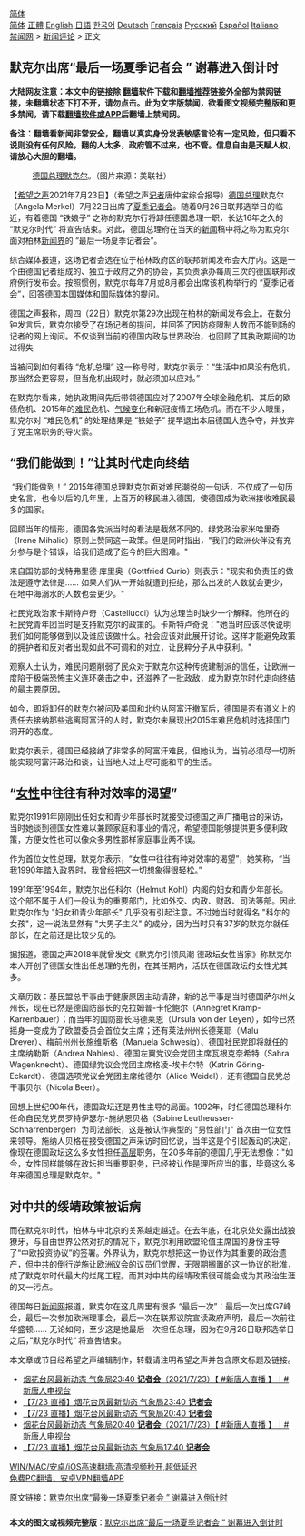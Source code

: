  <!-- 面包屑导航 --> <div class="breadcrumb"><!-- GTranslate: https://gtranslate.io/ -->  <div class="switcher notranslate">  <div class="selected">  <a href="#" onclick="return false;"> 简体</a>  </div>  <div class="option">  <a href="https://www.bannedbook.org" onclick="doGTranslate('zh-CN|zh-CN');jQuery('div.switcher div.selected a').html(jQuery(this).html());return false;" title="简体中文" class="nturl selected"> 简体</a>  <a href="https://www.bannedbook.org/zh-tw/" onclick="doGTranslate('zh-CN|zh-TW');jQuery('div.switcher div.selected a').html(jQuery(this).html());return false;" title="繁體中文" class="nturl"> 正體</a>  <a href="https://www.bannedbook.org/en/" onclick="doGTranslate('zh-CN|en');jQuery('div.switcher div.selected a').html(jQuery(this).html());return false;" title="English" class="nturl"> English</a>  <a href="https://www.bannedbook.org/ja/" onclick="doGTranslate('zh-CN|ja');jQuery('div.switcher div.selected a').html(jQuery(this).html());return false;" title="日本語" class="nturl"> 日語</a>  <a href="https://www.bannedbook.org/ko/" onclick="doGTranslate('zh-CN|ko');jQuery('div.switcher div.selected a').html(jQuery(this).html());return false;" title="한국어" class="nturl"> 한국어</a>  <a href="https://www.bannedbook.org/de/" onclick="doGTranslate('zh-CN|de');jQuery('div.switcher div.selected a').html(jQuery(this).html());return false;" title="Deutsch" class="nturl"> Deutsch</a>  <a href="https://www.bannedbook.org/fr/" onclick="doGTranslate('zh-CN|fr');jQuery('div.switcher div.selected a').html(jQuery(this).html());return false;" title="Français" class="nturl"> Français</a>  <a href="https://www.bannedbook.org/ru/" onclick="doGTranslate('zh-CN|ru');jQuery('div.switcher div.selected a').html(jQuery(this).html());return false;" title="Русский" class="nturl"> Русский</a>  <a href="https://www.bannedbook.org/es/" onclick="doGTranslate('zh-CN|es');jQuery('div.switcher div.selected a').html(jQuery(this).html());return false;" title="Español" class="nturl"> Español</a>  <a href="https://www.bannedbook.org/it/" onclick="doGTranslate('zh-CN|it');jQuery('div.switcher div.selected a').html(jQuery(this).html());return false;" title="Italiano" class="nturl"> Italiano</a>  </div>  </div>      <div class='breadcrumb-sub'><!-- Breadcrumb NavXT 6.3.0 --> <a href="https://www.bannedbook.org/" class="home">禁闻网</a> &gt; <a href="https://www.bannedbook.org/bnews/comments/" class="category">新闻评论</a> &gt; 正文</div></div><h2>默克尔出席“最后一场夏季记者会 ” 谢幕进入倒计时</h2> <p class="notice"><b>大陆网友注意：本文中的链接除 <a href="https://github.com/bannedbook/fanqiang" >翻墙</a>软件下载和<a href="https://github.com/killgcd/justmysocks/blob/master/README.md">翻墙推荐</a>链接外全部为禁网链接，未翻墙状态下打不开，请勿点击。此为文字版禁闻，欲看图文视频完整版和更多禁闻，请下载<a href="https://github.com/bannedbook/fanqiang">翻墙软件或APP</a>后翻墙上禁闻网。</p><p>备注：翻墙看新闻非常安全，翻墙以真实身份发表敏感言论有一定风险，但只看不说则没有任何风险，翻的人太多，政府管不过来，也不管。信息自由是天赋人权，请放心大胆的翻墙。</b></p>  <div class="entry"> <figure> <p><figcaption><a href="https://www.bannedbook.org/bnews/tag/%e5%be%b7%e5%9b%bd/" class="st_tag internal_tag" rel="tag" title="标签 德国 下的日志">德国</a><a href="https://www.bannedbook.org/bnews/tag/%e6%80%bb%e7%90%86/" class="st_tag internal_tag" rel="tag" title="标签 总理 下的日志">总理</a><a href="https://www.bannedbook.org/bnews/tag/%e9%bb%98%e5%85%8b%e5%b0%94/" class="st_tag internal_tag" rel="tag" title="标签 默克尔 下的日志">默克尔</a>。（图片来源：美联社）</figcaption></figure> <p>【<span class='wp_keywordlink_affiliate'><a href="https://www.soundofhope.org" title="希望之声" target="_blank">希望之声</a></span>2021年7月23日】（希望之声<a href="https://www.bannedbook.org/bnews/tag/%E8%AE%B0%E8%80%85/" class="st_tag internal_tag" rel="tag" title="标签 记者 下的日志">记者</a>唐仲宝综合报导）<a href="https://www.bannedbook.org/bnews/tag/%e5%be%b7%e5%9b%bd%e6%80%bb%e7%90%86/" class="st_tag internal_tag" rel="tag" title="标签 德国总理 下的日志">德国总理</a>默克尔（Angela Merkel）7月22日出席了<a href="https://www.bannedbook.org/bnews/tag/%E5%A4%8F%E5%AD%A3/" class="st_tag internal_tag" rel="tag" title="标签 夏季 下的日志">夏季</a><a href="https://www.bannedbook.org/bnews/tag/%e8%ae%b0%e8%80%85%e4%bc%9a/" class="st_tag internal_tag" rel="tag" title="标签 记者会 下的日志">记者会</a>。随着9月26日联邦选举日的临近，有着德国 “铁娘子” 之称的默克尔行将卸任德国总理一职，长达16年之久的 “默克尔时代” 将宣告结束。对此，德国总理府在当天的<span class='wp_keywordlink_affiliate'><a href="https://www.bannedbook.org/" title="新闻">新闻</a></span>稿中将之称为默克尔面对柏林<span class='wp_keywordlink'><a href="https://www.bannedbook.org/forum2/topic805.html" title="新闻与官场的内幕故事：新闻界" target="_blank">新闻界</a></span>的 “最后一场夏季记者会”。 </p> <p>综合媒体报道，这场记者会选在位于柏林政府区的联邦新闻发布会大厅内。这是一个由德国记者组成的、独立于政府之外的协会，其负责承办每周三次的德国联邦政府例行发布会。按照惯例，默克尔每年7月或8月都会出席该机构举行的 “夏季记者会”，回答德国本国媒体和国际媒体的提问。</p> <p>德国之声报称，周四（22日）默克尔第29次出现在柏林的新闻发布会上。在数分钟发言后，默克尔接受了在场记者的提问，并回答了因防疫限制人数而不能到场的记者的网上询问。不仅谈到当前的德国内政与世界政治，也回顾了其执政期间的功过得失</p> <p>当被问到如何看待 “危机总理” 这一称号时，默克尔表示：“生活中如果没有危机，那当然会更容易，但当危机出现时，就必须加以应对。”</p> <p>在默克尔看来，她执政期间先后带领德国应对了2007年全球金融危机、其后的欧债危机、2015年的<a href="https://www.bannedbook.org/bnews/tag/%e9%9a%be%e6%b0%91/" class="st_tag internal_tag" rel="tag" title="标签 难民 下的日志">难民</a>危机、<span class='wp_keywordlink'><a href="https://www.bannedbook.org/bnews/ssgc/20180904/993719.html" title="《魔鬼在统治着我们的世界(23)：环保主义(上)》" target="_blank">气候变化</a></span>和新冠疫情五场危机。而在不少人眼里，默克尔对 “难民危机” 的处理结果是 “铁娘子” 提早退出本届德国大选争夺，并放弃了党主席职务的导火索。</p>  <h2><strong>“我们能做到！”让其时代走向终结</strong></h2> <p> “我们能做到！” 2015年德国总理默克尔面对难民潮说的一句话，不仅成了一句历史名言，也令以后的几年里，上百万的移民进入德国，使德国成为欧洲接收难民最多的国家。</p> <p>回顾当年的情形，德国各党派当时的看法是截然不同的。绿党政治家米哈里奇（Irene Mihalic）原则上赞同这一政策。但是同时指出，&quot;我们的欧洲伙伴没有充分参与是个错误，给我们造成了迄今的巨大困难。&quot;</p> <p>来自国防部的戈特弗里德·库里奥（Gottfried Curio）则表示：&quot;现实和负责任的做法是遵守法律是…… 如果人们从一开始就遭到拒绝，那么出发的人数就会更少，在地中海溺水的人数也会更少。&quot;</p> <p>社民党政治家卡斯特卢奇（Castellucci）认为总理当时缺少一个解释。他所在的社民党青年团当时是支持默克尔的政策的。卡斯特卢奇说：&quot;她当时应该尽快说明我们如何能够做到以及谁应该做什么。社会应该对此展开讨论。这样才能避免政策的拥护者和反对者出现如此不可调和的对立，让民粹分子从中获利。&quot;</p> <p>观察人士认为，难民问题削弱了民众对于默克尔这种传统建制派的信任，让欧洲一度陷于极端恐怖主义连环袭击之中，还滋养了一批政敌，成为默克尔时代走向终结的最主要原因。</p>  <p>如今，即将卸任的默克尔被问及美国和北约从阿富汗撤军后，德国是否有道义上的责任去接纳那些逃离阿富汗的人时，默克尔未展现出2015年难民危机时选择国门洞开的态度。</p> <p>默克尔表示，德国已经接纳了非常多的阿富汗难民，但她认为，当前必须尽一切所能实现阿富汗政治和谈，让当地人过上尽可能和平的生活。</p> <h2><strong>“<a href="https://www.bannedbook.org/bnews/tag/%e5%a5%b3%e6%80%a7/" class="st_tag internal_tag" rel="tag" title="标签 女性 下的日志">女性</a>中往往有种对效率的渴望”</strong></h2> <p>默克尔1991年刚刚出任妇女和青少年部长时就接受过德国之声广播电台的采访，当时她谈到德国女性难以兼顾家庭和事业的情况，希望德国能够提供更多便利政策，方便女性也可以像众多男性那样家庭事业两不误。</p> <p>作为首位女性总理，默克尔表示，“女性中往往有种对效率的渴望”，她笑称，“当我1990年踏入政界时，我曾经把这一切想象得很轻松。”</p> <p>1991年至1994年，默克尔出任科尔（Helmut Kohl）内阁的妇女和青少年部长。这个部不属于人们一般认为的重要部门，比如外交、内政、财政、司法等部。因此默克尔作为 &quot;妇女和青少年部长&quot; 几乎没有引起注意。不过她当时就得名 &quot;科尔的女孩&quot;，这一说法显然有 &quot;大男子主义&quot; 的成分，因为当时只有37岁的默克尔就任部长，在之前还是比较少见的。</p>  <p>据报道，德国之声2018年就曾发文《默克尔引领风潮 德政坛女性当家》称默克尔本人开创了德国女性出任总理的先例，在其任期内，活跃在德国政坛的女性尤其多。</p> <p>文章历数：基民盟总干事由于健康原因主动请辞，新的总干事是当时德国萨尔州女州长，现在已然是德国防部长的克拉姆普-卡伦鲍尔（Annegret Kramp-Karrenbauer）；而当年的国防部长冯德莱恩（Ursula von der Leyen），如今已然摇身一变成为了欧盟委员会首位女主席；还有莱法州州长德莱耶（Malu Dreyer）、梅前州州长施维斯格（Manuela Schwesig）、德国社民党即将就任的主席纳勒斯（Andrea Nahles）、德国左翼党议会党团主席瓦根克奈希特（Sahra Wagenknecht）、德国绿党议会党团主席格凌-埃卡尔特（Katrin Göring-Eckardt）、德国选项党议会党团主席维德尔（Alice Weidel），还有德国自民党总干事贝尔（Nicola Beer）。</p> <p>回想上世纪90年代，德国政坛还是男性主导的局面。1992年，时任德国总理科尔任命自民党党员罗特伊瑟尔-施纳恩贝格（Sabine Leutheusser-Schnarrenberger）为司法部长，这是被认作典型的 &quot;男性部门&quot; 首次由一位女性来领导。施纳人贝格在接受德国之声采访时回忆说，当年这是个引起轰动的决定，像现在德国政坛这么多女性担任<span class='wp_keywordlink_affiliate'><a href="https://www.bannedbook.org/bnews/ccpdope/" title="中共高层内幕" target="_blank">高层</a></span>职务，在20多年前的德国几乎无法想像：&quot;如今，女性同样能够在政坛担当重要职务，已经被认作是理所应当的事，毕竟这么多年来德国总理是默克尔。&quot;</p> <h2><strong>对中共的绥靖政策被诟病</strong></h2> <p>而在默克尔时代，柏林与中北京的关系越走越近。在去年底，在北京处处露出战狼獠牙，与自由世界公然对抗的情况下，默克尔利用欧盟轮值主席国的身份主导了“中欧投资协议”的签署。外界认为，默克尔想把这一协议作为其重要的政治遗产，但中共的倒行逆施让欧洲议会的议员们觉醒，无限期搁置的这一协议的批准，成了默克尔时代最大的烂尾工程。而其对中共的绥靖政策很可能会成为其政治生涯的又一污点。</p> <p>德国每日<span class='wp_keywordlink_affiliate'><a href="https://www.bannedbook.org/" title="新闻网">新闻网</a></span>报道，默克尔在这几周里有很多 “最后一次”：最后一次出席G7峰会，最后一次参加欧洲理事会，最后一次在联邦议院宣读政府声明，最后一次前往华盛顿&#8230;&#8230; 无论如何，至少这是她最后一次担任总理，因为在9月26日联邦选举日之后，”默克尔时代“ 将宣告结束。</p>  <p>本文章或节目经希望之声编辑制作，转载请注明希望之声并包含原文标题及链接。 </p> <ul class='op-related-articles' title='相关阅读'> <li><a href='https://www.bannedbook.org/bnews/bannedvideo/20210723/1592864.html' target='_blank'>烟花台风最新动态 气象局23:40 <b>记者会</b>（2021/7/23）【 #新唐人直播 】｜#新唐人电视台</a></li> <li><a href='https://www.bannedbook.org/bnews/taiwannews/20210723/1592860.html' target='_blank'>【7/23 直播】烟花台风最新动态 气象局23:40 <b>记者会</b></a></li> <li><a href='https://www.bannedbook.org/bnews/taiwannews/20210723/1592847.html' target='_blank'>【7/23 直播】烟花台风最新动态 气象局20:40 <b>记者会</b></a></li> <li><a href='https://www.bannedbook.org/bnews/bannedvideo/20210723/1592779.html' target='_blank'>烟花台风最新动态 气象局20:40 <b>记者会</b>（2021/7/23）【 #新唐人直播 】｜#新唐人电视台</a></li> <li><a href='https://www.bannedbook.org/bnews/taiwannews/20210723/1592748.html' target='_blank'>【7/23 直播】烟花台风最新动态 气象局17:40 <b>记者会</b></a></li> </ul> <p class="texttj"> <a href="https://github.com/bannedbook/fanqiang/wiki/V2ray%E6%9C%BA%E5%9C%BA" target="_blank">WIN/MAC/安卓/iOS高速翻墙:高清视频秒开,超低延迟</a><br/> <a href="https://github.com/bannedbook/fanqiang/wiki/%E7%A6%81%E9%97%BB%E7%BD%91%E5%AE%89%E5%8D%93%E7%BF%BB%E5%A2%99%E6%96%B0%E9%97%BBAPP" target="_blank">免费PC翻墙、安卓VPN翻墙APP</a></p><p>原文链接：<a class="src_link"  href="https://www.soundofhope.org/post/528677" target="_blank">默克尔出席“最後一场夏季记者会 ” 谢幕进入倒计时</a></p><a name='sharetosocial'></a>  <div style="margin-bottom:5px;padding-bottom:5px;clear:both"> <div id="archive-pix-1" class="banner-ads"> <!-- AuctionX Display platform tag START --> <div id="26318x728x90x621x_ADSLOT2" clicktrack="%%CLICK_URL_ESC%%"></div> <!-- AuctionX Display platform tag END --> </div> <div id="archive-pix-2" class="banner-ads"> <!-- AuctionX Display platform tag START --> <div id="26315x300x250x621x_ADSLOT2" clicktrack="%%CLICK_URL_ESC%%"></div> <!-- AuctionX Display platform tag END --> </div> </div>  <div id="archive-pix-1" class="banner-ads"> <!-- AuctionX Display platform tag START --> <div id="26318x728x90x621x_ADSLOT3" clicktrack="%%CLICK_URL_ESC%%"></div> <!-- AuctionX Display platform tag END --> </div> <div><b>本文的图文或视频完整版</b>：<a href='https://www.bannedbook.org/bnews/comments/20210724/1593081.html'>默克尔出席“最后一场夏季记者会 ” 谢幕进入倒计时</a></div>  </div><!--END ENTRY--> 